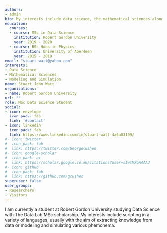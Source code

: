 ```yaml
---
authors:
- admin
bio: My interests include data science, the mathematical sciences along with modeling and simulation.
education:
  courses:
  - course: MSc in Data Science
    institution: Robert Gordon University
    year: 2019 - 2020
  - course: BSc Hons in Physics
    institution: University of Aberdeen
    year: 2015 - 2019
email: "stuart_watt@yahoo.com"
interests:
- Data Science
- Mathematical Sciences
- Modeling and Simulation
name: Stuart John Watt
organizations:
- name: Robert Gordon University
url: ""
role: MSc Data Science Student
social:
- icon: envelope
  icon_pack: fas
  link: '#contact'
- icon: linkedin
  icon_pack: fab
  link: https://www.linkedin.com/in/stuart-watt-4a6a03199/
#- icon: twitter
#  icon_pack: fab
#  link: https://twitter.com/GeorgeCushen
#- icon: google-scholar
#  icon_pack: ai
#  link: https://scholar.google.co.uk/citations?user=sIwtMXoAAAAJ
#- icon: github
#  icon_pack: fab
#  link: https://github.com/gcushen
superuser: false
user_groups:
- Researchers
- Visitors
---
```


I am currently a student at Robert Gordon University studying Data Science with The Data Lab MSc scholarship. My interests include scripting in a variety of languages, usually with the aim of extracting knowledge from data or modeling and simulating various phemonema.
